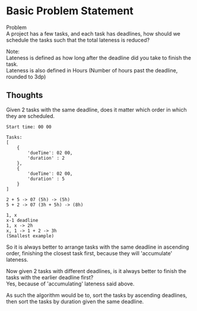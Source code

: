 # Basic Problem Statement

Problem  
A project has a few tasks, and each task has deadlines, how should we schedule the tasks such that the total lateness is reduced?  

Note:  
Lateness is defined as how long after the deadline did you take to finish the task.   
Lateness is also defined in Hours (Number of hours past the deadline, rounded to 3dp)  

## Thoughts
Given 2 tasks with the same deadline, does it matter which order in which they are scheduled.  
```
Start time: 00 00

Tasks:
[
    {
        'dueTime': 02 00,
        'duration' : 2
    },
    {
        'dueTime': 02 00,
        'duration' : 5
    }
]

2 + 5 -> 07 (5h) -> (5h)
5 + 2 -> 07 (3h + 5h) -> (8h)

1, x
x-1 deadline
1, x -> 2h
x, 1 -> 1 + 2 -> 3h
(Smallest example)
```

So it is always better to arrange tasks with the same deadline in ascending order, finishing the closest task first, because they will 'accumulate' lateness.  

Now given 2 tasks with different deadlines, is it always better to finish the tasks with the earlier deadline first?  
Yes, because of 'accumulating' lateness said above.  

As such the algorithm would be to, sort the tasks by ascending deadlines, then sort the tasks by duration given the same deadline.